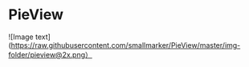 # PieView

![Image text](https://raw.githubusercontent.com/smallmarker/PieView/master/img-folder/pieview@2x.png）

